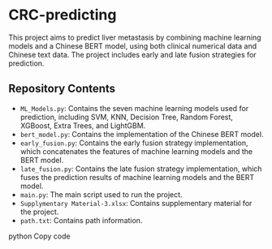 # CRC-predicting
This project aims to predict liver metastasis by combining machine learning models and a Chinese BERT model, using both clinical numerical data and Chinese text data. The project includes early and late fusion strategies for prediction.

## Repository Contents

- `ML_Models.py`: Contains the seven machine learning models used for prediction, including SVM, KNN, Decision Tree, Random Forest, XGBoost, Extra Trees, and LightGBM.
- `bert_model.py`: Contains the implementation of the Chinese BERT model.
- `early_fusion.py`: Contains the early fusion strategy implementation, which concatenates the features of machine learning models and the BERT model.
- `late_fusion.py`: Contains the late fusion strategy implementation, which fuses the prediction results of machine learning models and the BERT model.
- `main.py`: The main script used to run the project.
- `Supplymentary Material-3.xlsx`: Contains supplementary material for the project.
- `path.txt`: Contains path information.



python
Copy code




